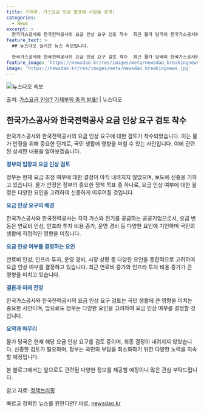 ```yaml
---
title: 기재부, 가스요금 인상 발표에 사람들 충격!
categories:
  - News
excerpt: >
  한국가스공사와 한국전력공사의 요금 인상 요구 검토 착수  최근 물가 당국이 한국가스공사와 한국전력공사의 요금…
feature_text: >
  ## 뉴스다오 실시간 뉴스 속보입니다.

  한국가스공사와 한국전력공사의 요금 인상 요구 검토 착수  최근 물가 당국이 한국가스공사와 한국전력공사의 요금…
feature_image: 'https://newsdao.kr/res/images/meta/newsdao_breakingnews.jpg'
image: 'https://newsdao.kr/res/images/meta/newsdao_breakingnews.jpg'
---
```


![뉴스다오 속보](https://newsdao.kr/res/images/meta/newsdao_breakingnews.jpg)

<p>출처: <a href="https://newsdao.kr/4001" rel="dofollow">가스요금 인상? 기재부의 충격 발표!</a> | 뉴스다오</p>

<h2 data-ke-size="size26">한국가스공사와 한국전력공사 요금 인상 요구 검토 착수</h2>
한국가스공사와 한국전력공사의 요금 인상 요구에 대한 검토가 착수되었습니다. 이는 물가 안정을 위해 중요한 단계로, 국민 생활에 영향을 미칠 수 있는 사안입니다. 이에 관련된 상세한 내용을 알아보겠습니다.

<p data-ke-size="size16"><b><span style="color: #1a5490;">정부의 입장과 요금 인상 검토</span></b></p>
정부는 현재 요금 조정 여부에 대한 결정이 아직 내려지지 않았으며, 보도에 신중을 기하고 있습니다. 물가 안정은 정부의 중요한 정책 목표 중 하나로, 요금 인상 여부에 대한 결정은 다양한 요인을 고려하여 신중하게 이루어질 것입니다.

<p data-ke-size="size16"><b><span style="color: #1a5490;">요금 인상 요구의 배경</span></b></p>
한국가스공사와 한국전력공사는 각각 가스와 전기를 공급하는 공공기업으로서, 요금 변동은 연료비 인상, 인프라 투자 비용 증가, 운영 경비 등 다양한 요인에 기인하며 국민의 생활에 직접적인 영향을 미칩니다.

<p data-ke-size="size16"><b><span style="color: #1a5490;">요금 인상 여부를 결정하는 요인</span></b></p>
연료비 인상, 인프라 투자, 운영 경비, 시장 상황 등 다양한 요인을 종합적으로 고려하여 요금 인상 여부를 결정하고 있습니다. 최근 연료비 증가와 인프라 투자 비용 증가가 큰 영향을 미치고 있습니다.

<p data-ke-size="size16"><b><span style="color: #1a5490;">결론과 미래 전망</span></b></p>
한국가스공사와 한국전력공사의 요금 인상 요구 검토는 국민 생활에 큰 영향을 미치는 중요한 사안이며, 앞으로도 정부는 다양한 요인을 고려하여 요금 인상 여부를 결정할 것입니다.

<p data-ke-size="size16"><b><span style="color: #1a5490;">요약과 마무리</span></b></p>
물가 당국은 현재 해당 요금 인상 요구를 검토 중이며, 최종 결정이 내려지지 않았습니다. 신중한 검토가 필요하며, 정부는 국민의 부담을 최소화하기 위한 다양한 노력을 지속할 예정입니다.

본 블로그에서는 앞으로도 관련된 다양한 정보를 제공할 예정이니 많은 관심 부탁드립니다.

참고 자료: [정책브리핑](www.korea.kr) 

빠르고 정확한 뉴스를 원한다면? 바로, <a href="https://newsdao.kr" rel="dofollow">newsdao.kr</a>


